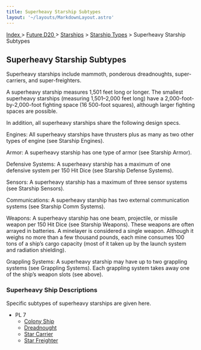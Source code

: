 ```yaml
---
title: Superheavy Starship Subtypes
layout: '~/layouts/MarkdownLayout.astro'
---
```


[ Index ](/) > [ Future D20 ](/future.d20.srd) > [Starships](/future.d20.srd/starships) > [Starship Types](/future.d20.srd/starships/starship.types) > Superheavy Starship Subtypes

## Superheavy Starship Subtypes

Superheavy starships include mammoth, ponderous dreadnoughts, super-carriers,
and super-freighters.

A superheavy starship measures 1,501 feet long or longer. The smallest
superheavy starships (measuring 1,501–2,000 feet long) have a 2,000-foot-
by-2,000-foot fighting space (16 500-foot squares), although larger fighting
spaces are possible.

In addition, all superheavy starships share the following design specs.

Engines: All superheavy starships have thrusters plus as many as two other
types of engine (see Starship Engines).

Armor: A superheavy starship has one type of armor (see Starship Armor).

Defensive Systems: A superheavy starship has a maximum of one defensive system
per 150 Hit Dice (see Starship Defense Systems).

Sensors: A superheavy starship has a maximum of three sensor systems (see
Starship Sensors).

Communications: A superheavy starship has two external communication systems
(see Starship Comm Systems).

Weapons: A superheavy starship has one beam, projectile, or missile weapon per
150 Hit Dice (see Starship Weapons). These weapons are often arrayed in
batteries. A minelayer is considered a single weapon. Although it weighs no
more than a few thousand pounds, each mine consumes 100 tons of a ship’s cargo
capacity (most of it taken up by the launch system and radiation shielding).

Grappling Systems: A superheavy starship may have up to two grappling systems
(see Grappling Systems). Each grappling system takes away one of the ship’s
weapon slots (see above).

### Superheavy Ship Descriptions

Specific subtypes of superheavy starships are given here.

  * PL 7
    * [Colony Ship](/future.d20.srd/starships/starship.types/superheavy.starship.subtypes/colony.ship)
    * [Dreadnought](/future.d20.srd/starships/starship.types/superheavy.starship.subtypes/dreadnought)
    * [Star Carrier](/future.d20.srd/starships/starship.types/superheavy.starship.subtypes/star.carrier)
    * [Star Freighter](/future.d20.srd/starships/starship.types/superheavy.starship.subtypes/star.freighter)

